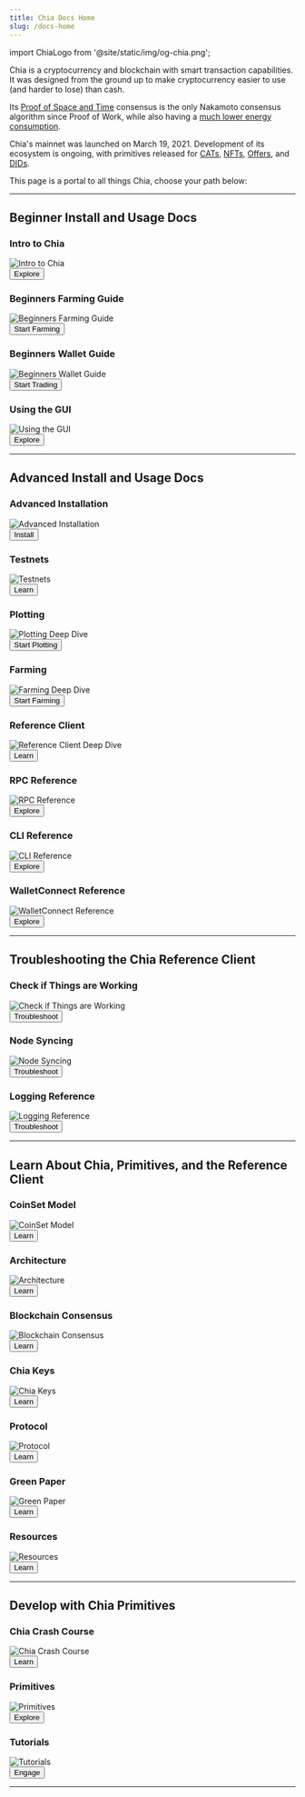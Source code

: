 ```yaml
---
title: Chia Docs Home
slug: /docs-home
---
```


import ChiaLogo from '@site/static/img/og-chia.png';

Chia is a cryptocurrency and blockchain with smart transaction capabilities. It was designed from the ground up to make cryptocurrency easier to use (and harder to lose) than cash.

Its [Proof of Space and Time](/consensus-intro) consensus is the only Nakamoto consensus algorithm since Proof of Work, while also having a [much lower energy consumption](https://chiapower.org).  

Chia's mainnet was launched on March 19, 2021. Development of its ecosystem is ongoing, with primitives released for [CATs](https://chialisp.com/cats), [NFTs](https://chialisp.com/nfts), [Offers](https://chialisp.com/offers), and [DIDs](https://chialisp.com/dids).

This page is a portal to all things Chia, choose your path below:

---

## Beginner Install and Usage Docs

<section class="carousel">
  <c-ol class="carousel-inner">
    <c-li class="carousel-item">
      <div class="card-demo">
        <div class="card">
          <div class="card__header">
            <h3>Intro to Chia</h3>
          </div>
          <div class="card__image">
            <img src={ChiaLogo} alt='Intro to Chia' />
          </div>
          <div class="card__footer">
            <a href='/introduction/'>
              <button class="button button--primary button--block">Explore</button>
            </a>
          </div>
        </div>
      </div>
    </c-li>
    <c-li class="carousel-item">
      <div class="card-demo">
        <div class="card">
          <div class="card__header">
            <h3>Beginners Farming Guide</h3>
          </div>
          <div class="card__image">
            <img src={ChiaLogo} alt='Beginners Farming Guide' />
          </div>
          <div class="card__footer">
            <a href='/farming-guide/'>
              <button class="button button--primary button--block">Start Farming</button>
            </a>
          </div>
        </div>
      </div>
    </c-li>
    <c-li class="carousel-item">
      <div class="card-demo">
        <div class="card">
          <div class="card__header">
            <h3>Beginners Wallet Guide</h3>
          </div>
          <div class="card__image">
            <img src={ChiaLogo} alt='Beginners Wallet Guide' />
          </div>
          <div class="card__footer">
            <a href='/getting-started/wallet-guide/'>
              <button class="button button--primary button--block">Start Trading</button>
            </a>
          </div>
        </div>
      </div>
    </c-li>
    <c-li class="carousel-item">
      <div class="card-demo">
        <div class="card">
          <div class="card__header">
            <h3>Using the GUI</h3>
          </div>
          <div class="card__image">
            <img src={ChiaLogo} alt='Using the GUI' />
          </div>
          <div class="card__footer">
            <a href='/using-the-gui/'>
              <button class="button button--primary button--block">Explore</button>
            </a>
          </div>
        </div>
      </div>
    </c-li>
  </c-ol>
</section>

---

## Advanced Install and Usage Docs

<section class="carousel">
  <c-ol class="carousel-inner">
    <c-li class="carousel-item">
      <div class="card-demo">
        <div class="card">
          <div class="card__header">
            <h3>Advanced Installation</h3>
          </div>
          <div class="card__image">
            <img src={ChiaLogo} alt='Advanced Installation'/>
          </div>
          <div class="card__footer">
            <a href='/installation/'>
              <button class="button button--primary button--block">Install</button>
            </a>
          </div>
        </div>
      </div>
    </c-li>
    <c-li class="carousel-item">
      <div class="card-demo">
        <div class="card">
          <div class="card__header">
            <h3>Testnets</h3>
          </div>
          <div class="card__image">
            <img src={ChiaLogo} alt='Testnets' />
          </div>
          <div class="card__footer">
            <a href='/testnets/'>
              <button class="button button--primary button--block">Learn</button>
            </a>
          </div>
        </div>
      </div>
    </c-li>
    <c-li class="carousel-item">
      <div class="card-demo">
        <div class="card">
          <div class="card__header">
            <h3>Plotting</h3>
          </div>
          <div class="card__image">
            <img src={ChiaLogo} alt='Plotting Deep Dive' />
          </div>
          <div class="card__footer">
            <a href='/plotting-basics/'>
              <button class="button button--primary button--block">Start Plotting</button>
            </a>
          </div>
        </div>
      </div>
    </c-li>
    <c-li class="carousel-item">
      <div class="card-demo">
        <div class="card">
          <div class="card__header">
            <h3>Farming</h3>
          </div>
          <div class="card__image">
            <img src={ChiaLogo} alt='Farming Deep Dive' />
          </div>
          <div class="card__footer">
            <a href='/farming-basics/'>
              <button class="button button--primary button--block">Start Farming</button>
            </a>
          </div>
        </div>
      </div>
    </c-li>
    <c-li class="carousel-item">
      <div class="card-demo">
        <div class="card">
          <div class="card__header">
            <h3>Reference Client</h3>
          </div>
          <div class="card__image">
            <img src={ChiaLogo} alt='Reference Client Deep Dive' />
          </div>
          <div class="card__footer">
            <a href='/chia-key-management/'>
              <button class="button button--primary button--block">Learn</button>
            </a>
          </div>
        </div>
      </div>
    </c-li>
    <c-li class="carousel-item">
      <div class="card-demo">
        <div class="card">
          <div class="card__header">
            <h3>RPC Reference</h3>
          </div>
          <div class="card__image">
            <img src={ChiaLogo} alt='RPC Reference' />
          </div>
          <div class="card__footer">
            <a href='/rpc/'>
              <button class="button button--primary button--block">Explore</button>
            </a>
          </div>
        </div>
      </div>
    </c-li>
    <c-li class="carousel-item">
      <div class="card-demo">
        <div class="card">
          <div class="card__header">
            <h3>CLI Reference</h3>
          </div>
          <div class="card__image">
            <img src={ChiaLogo} alt='CLI Reference' />
          </div>
          <div class="card__footer">
            <a href='/cli/'>
              <button class="button button--primary button--block">Explore</button>
            </a>
          </div>
        </div>
      </div>
    </c-li>
    <c-li class="carousel-item">
      <div class="card-demo">
        <div class="card">
          <div class="card__header">
            <h3>WalletConnect Reference</h3>
          </div>
          <div class="card__image">
            <img src={ChiaLogo} alt='WalletConnect Reference' />
          </div>
          <div class="card__footer">
            <a href='/walletconnect-commands/'>
              <button class="button button--primary button--block">Explore</button>
            </a>
          </div>
        </div>
      </div>
    </c-li>
  </c-ol>
</section>

---

## Troubleshooting the Chia Reference Client

<section class="carousel">
  <c-ol class="carousel-inner">
    <c-li class="carousel-item">
      <div class="card-demo">
        <div class="card">
          <div class="card__header">
            <h3>Check if Things are Working</h3>
          </div>
          <div class="card__image">
            <img src={ChiaLogo} alt='Check if Things are Working' />
          </div>
          <div class="card__footer">
            <a href='/troubleshooting/check-if-things-are-working/'>
              <button class="button button--primary button--block">Troubleshoot</button>
            </a>
          </div>
        </div>
      </div>
    </c-li>
    <c-li class="carousel-item">
      <div class="card-demo">
        <div class="card">
          <div class="card__header">
            <h3>Node Syncing</h3>
          </div>
          <div class="card__image">
            <img src={ChiaLogo} alt='Node Syncing' />
          </div>
          <div class="card__footer">
            <a href='/troubleshooting/node-syncing/'>
              <button class="button button--primary button--block">Troubleshoot</button>
            </a>
          </div>
        </div>
      </div>
    </c-li>
    <c-li class="carousel-item">
      <div class="card-demo">
        <div class="card">
          <div class="card__header">
            <h3>Logging Reference</h3>
          </div>
          <div class="card__image">
            <img src={ChiaLogo} alt='Logging Reference' />
          </div>
          <div class="card__footer">
            <a href='/troubleshooting/logging-reference/'>
              <button class="button button--primary button--block">Troubleshoot</button>
            </a>
          </div>
        </div>
      </div>
    </c-li>
  </c-ol>
</section>

---

## Learn About Chia, Primitives, and the Reference Client

<section class="carousel">
  <c-ol class="carousel-inner">
    <c-li class="carousel-item">
      <div class="card-demo">
        <div class="card">
          <div class="card__header">
            <h3>CoinSet Model</h3>
          </div>
          <div class="card__image">
            <img src={ChiaLogo} alt='CoinSet Model' />
          </div>
          <div class="card__footer">
            <a href='/coin-set-intro/'>
              <button class="button button--primary button--block">Learn</button>
            </a>
          </div>
        </div>
      </div>
    </c-li>
    <c-li class="carousel-item">
      <div class="card-demo">
        <div class="card">
          <div class="card__header">
            <h3>Architecture</h3>
          </div>
          <div class="card__image">
            <img src={ChiaLogo} alt='Architecture' />
          </div>
          <div class="card__footer">
            <a href='/architecture-overview/'>
              <button class="button button--primary button--block">Learn</button>
            </a>
          </div>
        </div>
      </div>
    </c-li>
    <c-li class="carousel-item">
      <div class="card-demo">
        <div class="card">
          <div class="card__header">
            <h3>Blockchain Consensus</h3>
          </div>
          <div class="card__image">
            <img src={ChiaLogo} alt='Blockchain Consensus' />
          </div>
          <div class="card__footer">
            <a href='/consensus-intro/'>
              <button class="button button--primary button--block">Learn</button>
            </a>
          </div>
        </div>
      </div>
    </c-li>
    <c-li class="carousel-item">
      <div class="card-demo">
        <div class="card">
          <div class="card__header">
            <h3>Chia Keys</h3>
          </div>
          <div class="card__image">
            <img src={ChiaLogo} alt='Chia Keys' />
          </div>
          <div class="card__footer">
            <a href='/key-architecture/'>
              <button class="button button--primary button--block">Learn</button>
            </a>
          </div>
        </div>
      </div>
    </c-li>
    <c-li class="carousel-item">
      <div class="card-demo">
        <div class="card">
          <div class="card__header">
            <h3>Protocol</h3>
          </div>
          <div class="card__image">
            <img src={ChiaLogo} alt='Protocol' />
          </div>
          <div class="card__footer">
            <a href='/chia-protocol/'>
              <button class="button button--primary button--block">Learn</button>
            </a>
          </div>
        </div>
      </div>
    </c-li>
    <c-li class="carousel-item">
      <div class="card-demo">
        <div class="card">
          <div class="card__header">
            <h3>Green Paper</h3>
          </div>
          <div class="card__image">
            <img src={ChiaLogo} alt='Green Paper' />
          </div>
          <div class="card__footer">
            <a href='/green-paper-abstract/'>
              <button class="button button--primary button--block">Learn</button>
            </a>
          </div>
        </div>
      </div>
    </c-li>
    <c-li class="carousel-item">
      <div class="card-demo">
        <div class="card">
          <div class="card__header">
            <h3>Resources</h3>
          </div>
          <div class="card__image">
            <img src={ChiaLogo} alt='Resources' />
          </div>
          <div class="card__footer">
            <a href='/cryptocurrency-intro/'>
              <button class="button button--primary button--block">Learn</button>
            </a>
          </div>
        </div>
      </div>
    </c-li>
  </c-ol>
</section>

---

## Develop with Chia Primitives

<section class="carousel">
  <c-ol class="carousel-inner">
    <c-li class="carousel-item">
      <div class="card-demo">
        <div class="card">
          <div class="card__header">
            <h3>Chia Crash Course</h3>
          </div>
          <div class="card__image">
            <img src={ChiaLogo} alt='Chia Crash Course' />
          </div>
          <div class="card__footer">
            <a href='/guides/crash-course/introduction/'>
              <button class="button button--primary button--block">Learn</button>
            </a>
          </div>
        </div>
      </div>
    </c-li>
    <c-li class="carousel-item">
      <div class="card-demo">
        <div class="card">
          <div class="card__header">
            <h3>Primitives</h3>
          </div>
          <div class="card__image">
            <img src={ChiaLogo} alt='Primitives' />
          </div>
          <div class="card__footer">
            <a href='/guides/primitives'>
              <button class="button button--primary button--block">Explore</button>
            </a>
          </div>
        </div>
      </div>
    </c-li>
    <c-li class="carousel-item">
      <div class="card-demo">
        <div class="card">
          <div class="card__header">
            <h3>Tutorials</h3>
          </div>
          <div class="card__image">
            <img src={ChiaLogo} alt='Tutorials' />
          </div>
          <div class="card__footer">
            <a href='/guides/tutorials'>
              <button class="button button--primary button--block">Engage</button>
            </a>
          </div>
        </div>
      </div>
    </c-li>
  </c-ol>
</section>

---